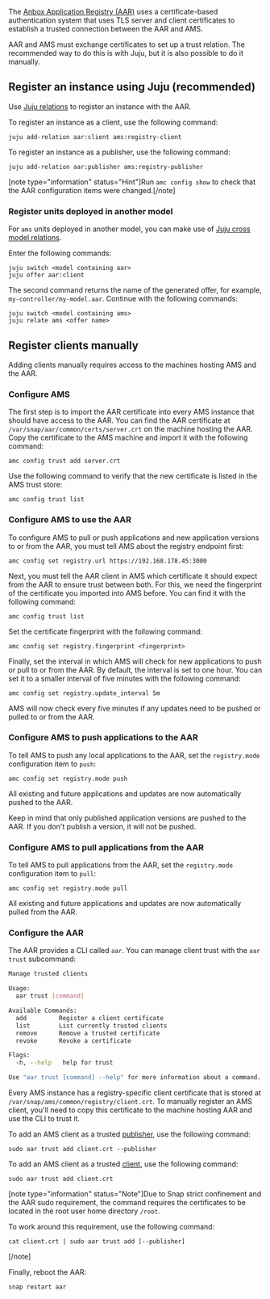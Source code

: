 The [Anbox Application Registry (AAR)](https://discourse.ubuntu.com/t/application-registry/17761) uses a certificate-based authentication system that uses TLS server and client certificates to establish a trusted connection between the AAR and AMS.

AAR and AMS must exchange certificates to set up a trust relation. The recommended way to do this is with Juju, but it is also possible to do it manually.

## Register an instance using Juju (recommended)

Use [Juju relations](https://jaas.ai/docs/relations) to register an instance with the AAR.

To register an instance as a client, use the following command:

    juju add-relation aar:client ams:registry-client

To register an instance as a publisher, use the following command:

    juju add-relation aar:publisher ams:registry-publisher

[note type="information" status="Hint"]Run `amc config show` to check that the AAR configuration items were changed.[/note]

### Register units deployed in another model

For `ams` units deployed in another model, you can make use of [Juju cross model relations](https://juju.is/docs/cross-model-relations).

Enter the following commands:

    juju switch <model containing aar>
    juju offer aar:client

The second command returns the name of the generated offer, for example, `my-controller/my-model.aar`. Continue with the following commands:

    juju switch <model containing ams>
    juju relate ams <offer name>

## Register clients manually

Adding clients manually requires access to the machines hosting AMS and the AAR.

### Configure AMS

The first step is to import the AAR certificate into every AMS instance that should have access to the AAR. You can find the AAR certificate at `/var/snap/aar/common/certs/server.crt` on the machine hosting the AAR. Copy the certificate to the AMS machine and import it with the following command:

    amc config trust add server.crt

Use the following command to verify that the new certificate is listed in the AMS trust store:

    amc config trust list

### Configure AMS to use the AAR

To configure AMS to pull or push applications and new application versions to or from the AAR, you must tell AMS about the registry endpoint first:

    amc config set registry.url https://192.168.178.45:3000

Next, you must tell the AAR client in AMS which certificate it should expect from the AAR to ensure trust between both. For this, we need the fingerprint of the certificate you imported into AMS before. You can find it with the following command:

    amc config trust list

Set the certificate fingerprint with the following command:

    amc config set registry.fingerprint <fingerprint>

Finally, set the interval in which AMS will check for new applications to push or pull to or from the AAR. By default, the interval is set to one hour. You can set it to a smaller interval of five minutes with the following command:

    amc config set registry.update_interval 5m

AMS will now check every five minutes if any updates need to be pushed or pulled to or from the AAR.

### Configure AMS to push applications to the AAR

To tell AMS to push any local applications to the AAR, set the `registry.mode` configuration item to `push`:

    amc config set registry.mode push

All existing and future applications and updates are now automatically pushed to the AAR.

Keep in mind that only published application versions are pushed to the AAR. If you don't publish a version, it will not be pushed.

### Configure AMS to pull applications from the AAR

To tell AMS to pull applications from the AAR, set the `registry.mode` configuration item to `pull`:

    amc config set registry.mode pull

All existing and future applications and updates are now automatically pulled from the AAR.

### Configure the AAR

The AAR provides a CLI called `aar`. You can manage client trust with the `aar trust` subcommand:

```bash
Manage trusted clients

Usage:
  aar trust [command]

Available Commands:
  add         Register a client certificate
  list        List currently trusted clients
  remove      Remove a trusted certificate
  revoke      Revoke a certificate

Flags:
  -h, --help   help for trust

Use "aar trust [command] --help" for more information about a command.
```

Every AMS instance has a registry-specific client certificate that is stored at `/var/snap/ams/common/registry/client.crt`. To manually register an AMS client, you'll need to copy this certificate to the machine hosting AAR and use the CLI to trust it.

To add an AMS client as a trusted [publisher](https://discourse.ubuntu.com/t/application-registry/17761#aar-roles), use the following command:

    sudo aar trust add client.crt --publisher

To add an AMS client as a trusted [client](https://discourse.ubuntu.com/t/application-registry/17761#aar-roles), use the following command:

    sudo aar trust add client.crt

[note type="information" status="Note"]Due to Snap strict confinement and the AAR sudo requirement, the command requires the certificates to be located in the root user home directory `/root`.

To work around this requirement, use the following command:

    cat client.crt | sudo aar trust add [--publisher]

[/note]

Finally, reboot the AAR:

    snap restart aar
